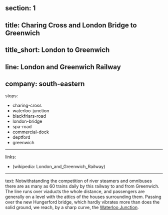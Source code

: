 ﻿section: 1
----
title: Charing Cross and London Bridge to Greenwich
----
title_short: London to Greenwich
----
line: London and Greenwich Railway
----
company: south-eastern
----
stops:
- charing-cross
- waterloo-junction
- blackfriars-road
- london-bridge
- spa-road
- commercial-dock
- deptford
- greenwich
----
links:
- (wikipedia: London_and_Greenwich_Railway)
----
text: Notwithstanding the competition of river steamers and omnibuses there are as many as 60 trains daily by this railway to and from Greenwich. The line runs over viaducts the whole distance, and passengers are generally on a level with the attics of the houses surrounding them. Passing over the new Hungerford bridge, which hardly vibrates more than does the solid ground, we reach, by a sharp curve, the [Waterloo Junction](/stations/waterloo-junction).
